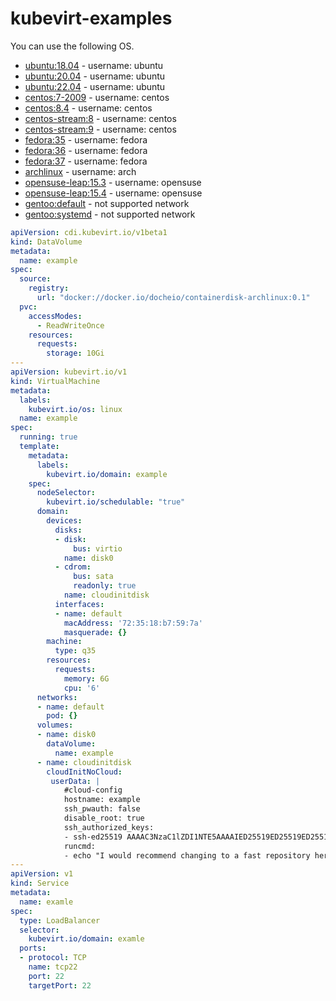 # kubevirt-examples

You can use the following OS.

- [ubuntu:18.04](https://hub.docker.com/layers/docheio/containerdisk-ubuntu/18.04/images/sha256-33332ecf2a5853df4c9ca732958f339d4a28869516f2d0de8239fc578f969838?context=explore) - username: ubuntu
- [ubuntu:20.04](https://hub.docker.com/layers/docheio/containerdisk-ubuntu/20.04/images/sha256-85af275e351b746b1102785d1f4821b458a2fc2695edb8ac665f5725e3bb7f5d?context=explore) - username: ubuntu
- [ubuntu:22.04](https://hub.docker.com/layers/docheio/containerdisk-ubuntu/22.04/images/sha256-58c89e3a679948cb4daed81f7ef9b4ed0b29e4570903ecc8bf7dce64210596d5?context=explore) - username: ubuntu
- [centos:7-2009](https://hub.docker.com/layers/docheio/containerdisk-centos/7-2009/images/sha256-d74d97740ff894cf806aac255fef93bf9a2bbbb2cf7907cd4eba8a3c440a51bd?context=explore) - username: centos
- [centos:8.4](https://hub.docker.com/layers/docheio/containerdisk-centos/8.4/images/sha256-2052443bf96dbaad5f40dbc44aca8777bd1021505e1239c54bf519a5f4a4488b?context=explore) - username: centos
- [centos-stream:8](https://hub.docker.com/layers/docheio/containerdisk-centos-stream/8/images/sha256-f1b05d72ca7ed5baf77b4890f00764dbbb84259bd8ed77f40352ef723bd722cc?context=explore) - username: centos
- [centos-stream:9](https://hub.docker.com/layers/docheio/containerdisk-centos-stream/9/images/sha256-c9089852a3f510c60b13105ffe3c6fc1fdf1f82fb1ade2f9889e6eeb4b4ba9a4?context=explore) - username: centos
- [fedora:35](https://hub.docker.com/layers/docheio/containerdisk-fedora/35/images/sha256-aa7c41149156759ce91a12cf6967c200041f65ed9e5c5f5e4f1631407158ef63?context=explore) - username: fedora
- [fedora:36](https://hub.docker.com/layers/docheio/containerdisk-fedora/36/images/sha256-5b1f811292f645c9be8371a1666798e4c18618d6dc99e6ce086bd67c39908925?context=explore) - username: fedora
- [fedora:37](https://hub.docker.com/layers/docheio/containerdisk-fedora/37/images/sha256-e72db3a493ce58faa8a7269e1305603cf7c9984f06b8bd0598b146fbc0385dea?context=explore) - username: fedora
- [archlinux](https://hub.docker.com/layers/docheio/containerdisk-archlinux/0.1/images/sha256-c7c521134ccf397ff87ac6434beb3890e81fb203a29abd27ef4f32907a900cd7?context=explore) - username: arch
- [opensuse-leap:15.3](https://hub.docker.com/layers/docheio/containerdisk-opensuse-leap/15.3/images/sha256-bdc783d3056f4de807b5f8227f9c911247fac1439f7d9ea0b451a4464a8a3d5f?context=explore) - username: opensuse
- [opensuse-leap:15.4](https://hub.docker.com/layers/docheio/containerdisk-opensuse-leap/15.4/images/sha256-dd346b4173a5bfbeeba1438dc6af68732ddd3d0d09a05b037dd8a3858c08a395?context=explore) - username: opensuse
- [gentoo:default](https://hub.docker.com/layers/docheio/containerdisk-gentoo/default/images/sha256-b503223751250a72ad5ca9e2364110edad8cec987c1f953105ef3764ac7b859c?context=repo) - not supported network
- [gentoo:systemd](https://hub.docker.com/layers/docheio/containerdisk-gentoo/systemd/images/sha256-452dd705c9c94ba87b024992b99502021a18cf2b84a71ddd84f4b4629eaf49c7?context=repo) - not supported network


```yaml
apiVersion: cdi.kubevirt.io/v1beta1
kind: DataVolume
metadata:
  name: example
spec:
  source:
    registry:
      url: "docker://docker.io/docheio/containerdisk-archlinux:0.1"
  pvc:
    accessModes:
      - ReadWriteOnce
    resources:
      requests:
        storage: 10Gi
---
apiVersion: kubevirt.io/v1
kind: VirtualMachine
metadata:
  labels:
    kubevirt.io/os: linux
  name: example
spec:
  running: true
  template:
    metadata:
      labels:
        kubevirt.io/domain: example
    spec:
      nodeSelector:
        kubevirt.io/schedulable: "true"
      domain:
        devices:
          disks:
          - disk:
              bus: virtio
            name: disk0
          - cdrom:
              bus: sata
              readonly: true
            name: cloudinitdisk
          interfaces:
          - name: default
            macAddress: '72:35:18:b7:59:7a'
            masquerade: {}
        machine:
          type: q35
        resources:
          requests:
            memory: 6G
            cpu: '6'
      networks:
      - name: default
        pod: {}
      volumes:
      - name: disk0
        dataVolume:
          name: example
      - name: cloudinitdisk
        cloudInitNoCloud:
         userData: |
            #cloud-config
            hostname: example
            ssh_pwauth: false
            disable_root: true
            ssh_authorized_keys:
            - ssh-ed25519 AAAAC3NzaC1lZDI1NTE5AAAAIED25519ED25519ED25519ed25519+ED25519ed25519 user@local
            runcmd:
            - echo "I would recommend changing to a fast repository here."
---
apiVersion: v1
kind: Service
metadata:
  name: examle
spec:
  type: LoadBalancer
  selector:
    kubevirt.io/domain: examle
  ports:
  - protocol: TCP
    name: tcp22
    port: 22
    targetPort: 22
```
